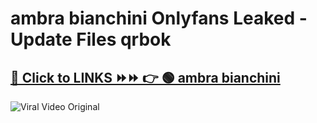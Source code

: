 
 # ambra bianchini Onlyfans Leaked - Update Files qrbok

## <h2><a href="https://clipsfans.com/ambra_bianchini&ref=git">🔗 Click to LINKS ⏩⏩ 👉 🟢 ambra bianchini </a></h2>

<a href="https://clipsfans.com/ambra_bianchini&ref=git" rel="nofollow" data-target="animated-image.originalLink"><img src="https://i.ibb.co.com/xMMVF88/686577567.gif" alt="Viral Video Original" style="max-width: 100%; display: inline-block;" data-target="animated-image.originalImage"></a>

